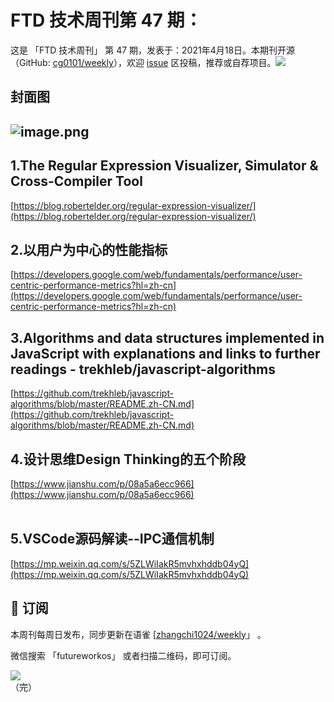 # FTD 技术周刊第 47 期：
这是 「FTD 技术周刊」 第 47 期，发表于：2021年4月18日。本期刊开源（GitHub: [cg0101/weekly](https://github.com/cg0101/weekly)），欢迎 [issue](https://github.com/cg0101/weekly/issues) 区投稿，推荐或自荐项目。![](https://visitor-badge.glitch.me/badge?page_id=cg0101.weekly) <a href="https://www.linkedin.com/in/%E9%A9%B0-%E5%BC%A0-60669710a/">
        </a>
## 封面图


## ![image.png](https://cdn.nlark.com/yuque/0/2020/png/132503/1605581039119-326bf0ff-37b2-4939-84fb-fb00a7b9a3c8.png#height=817&id=le3YU&margin=%5Bobject%20Object%5D&name=image.png&originHeight=817&originWidth=1080&originalType=binary&size=1527275&status=done&style=none&width=1080)
## 1.The Regular Expression Visualizer, Simulator & Cross-Compiler Tool
[https://blog.robertelder.org/regular-expression-visualizer/](https://blog.robertelder.org/regular-expression-visualizer/)<br />

## 2.以用户为中心的性能指标 
[https://developers.google.com/web/fundamentals/performance/user-centric-performance-metrics?hl=zh-cn](https://developers.google.com/web/fundamentals/performance/user-centric-performance-metrics?hl=zh-cn)<br />

## 3.Algorithms and data structures implemented in JavaScript with explanations and links to further readings - trekhleb/javascript-algorithms
[https://github.com/trekhleb/javascript-algorithms/blob/master/README.zh-CN.md](https://github.com/trekhleb/javascript-algorithms/blob/master/README.zh-CN.md)<br />

## 4.设计思维Design Thinking的五个阶段
[https://www.jianshu.com/p/08a5a6ecc966](https://www.jianshu.com/p/08a5a6ecc966)<br />
<br />

## 5.VSCode源码解读--IPC通信机制
[https://mp.weixin.qq.com/s/5ZLWiIakR5mvhxhddb04yQ](https://mp.weixin.qq.com/s/5ZLWiIakR5mvhxhddb04yQ)



## 📅 订阅
本周刊每周日发布，同步更新在语雀 [[zhangchi1024/weekly](https://www.yuque.com/zhangchi1024/weekly)」 。


微信搜索 「futureworkos」 或者扫描二维码，即可订阅。
<div align="left"> <img src="https://cdn.nlark.com/yuque/0/2021/jpeg/132503/1640750963398-e8538e9e-6b96-46f7-abff-c93b56bdd377.jpeg?x-oss-process=image%2Fwatermark%2Ctype_d3F5LW1pY3JvaGVp%2Csize_36%2Ctext_5byg6amw%2Ccolor_FFFFFF%2Cshadow_50%2Ct_80%2Cg_se%2Cx_10%2Cy_10%2Fresize%2Cw_426%2Climit_0" ></div>
    （完）
